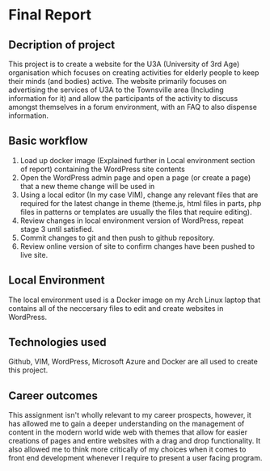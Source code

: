 # Final Report
## Decription of project
This project is to create a website for the U3A (University of 3rd Age) organisation which focuses on creating activities for elderly people to keep their minds (and bodies) active. The website primarily focuses on advertising the services of U3A to the Townsville area (Including information for it) and allow the participants of the activity to discuss amongst themselves in a forum environment, with an FAQ to also dispense information.
## Basic workflow
1. Load up docker image (Explained further in Local environment section of report) containing the WordPress site contents
2. Open the WordPress admin page and open a page (or create a page) that a new theme change will be used in
3. Using a local editor (In my case VIM), change any relevant files that are required for the latest change in theme (theme.js, html files in parts, php files in patterns or templates are usually the files that require editing).
4. Review changes in local environment version of WordPress, repeat stage 3 until satisfied.
5. Commit changes to git and then push to github repository.
6. Review online version of site to confirm changes have been pushed to live site.
## Local Environment
The local environment used is a Docker image on my Arch Linux laptop that contains all of the neccersary files to edit and create websites in WordPress.
## Technologies used
Github, VIM, WordPress, Microsoft Azure and Docker are all used to create this project.
## Career outcomes
This assignment isn't wholly relevant to my career prospects, however, it has allowed me to gain a deeper understanding on the management of content in the modern world wide web with themes that allow for easier creations of pages and entire websites with a drag and drop functionality. It also allowed me to think more critically of my choices when it comes to front end development whenever I require to present a user facing program.
